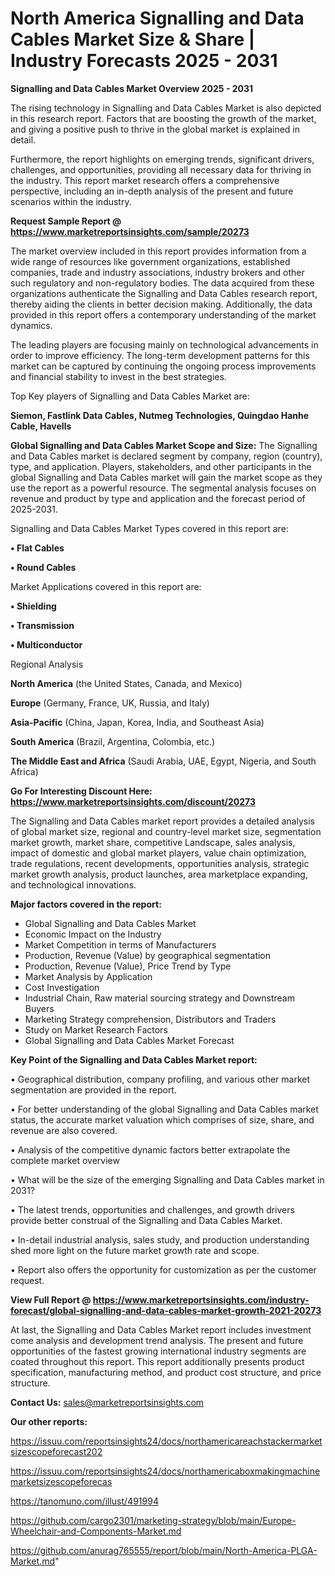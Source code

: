 # North America Signalling and Data Cables Market Size & Share | Industry Forecasts 2025 - 2031

<Strong> Signalling and Data Cables Market Overview 2025 - 2031</strong>

The rising technology in Signalling and Data Cables Market is also depicted in this research report. Factors that are boosting the growth of the market, and giving a positive push to thrive in the global market is explained in detail.

Furthermore, the report highlights on emerging trends, significant drivers, challenges, and opportunities, providing all necessary data for thriving in the industry. This report market research offers a comprehensive perspective, including an in-depth analysis of the present and future scenarios within the industry.

<strong>Request Sample Report @ <a href=https://www.marketreportsinsights.com/sample/20273>https://www.marketreportsinsights.com/sample/20273</a></strong>

The market overview included in this report provides information from a wide range of resources like government organizations, established companies, trade and industry associations, industry brokers and other such regulatory and non-regulatory bodies. The data acquired from these organizations authenticate the Signalling and Data Cables research report, thereby aiding the clients in better decision making. Additionally, the data provided in this report offers a contemporary understanding of the market dynamics.

The leading players are focusing mainly on technological advancements in order to improve efficiency. The long-term development patterns for this market can be captured by continuing the ongoing process improvements and financial stability to invest in the best strategies.

Top Key players of Signalling and Data Cables Market are:

<strong>Siemon, Fastlink Data Cables, Nutmeg Technologies, Quingdao Hanhe Cable, Havells</strong>

<strong><b>Global Signalling and Data Cables Market Scope and Size:</b></strong>
The Signalling and Data Cables market is declared segment by company, region (country), type, and application. Players, stakeholders, and other participants in the global Signalling and Data Cables market will gain the market scope as they use the report as a powerful resource. The segmental analysis focuses on revenue and product by type and application and the forecast period of 2025-2031.

Signalling and Data Cables Market Types covered in this report are:

<strong>• Flat Cables

• Round Cables</strong>

Market Applications covered in this report are:

<strong>• Shielding

• Transmission

• Multiconductor</strong> 

Regional Analysis

<strong>North America</strong> (the United States, Canada, and Mexico)

<strong>Europe</strong> (Germany, France, UK, Russia, and Italy)

<strong>Asia-Pacific</strong> (China, Japan, Korea, India, and Southeast Asia)

<strong>South America</strong> (Brazil, Argentina, Colombia, etc.)

<strong>The Middle East and Africa</strong> (Saudi Arabia, UAE, Egypt, Nigeria, and South Africa)

<strong>Go For Interesting Discount Here: <a href=https://www.marketreportsinsights.com/discount/20273>https://www.marketreportsinsights.com/discount/20273</a></strong>

The Signalling and Data Cables market report provides a detailed analysis of global market size, regional and country-level market size, segmentation market growth, market share, competitive Landscape, sales analysis, impact of domestic and global market players, value chain optimization, trade regulations, recent developments, opportunities analysis, strategic market growth analysis, product launches, area marketplace expanding, and technological innovations.

<strong><b>Major factors covered in the report:</b></strong>
<ul>
  <li>Global Signalling and Data Cables Market </li>
  <li>Economic Impact on the Industry</li>
  <li>Market Competition in terms of Manufacturers</li>
  <li>Production, Revenue (Value) by geographical segmentation</li>
  <li>Production, Revenue (Value), Price Trend by Type</li>
  <li>Market Analysis by Application</li>
  <li>Cost Investigation</li>
  <li>Industrial Chain, Raw material sourcing strategy and Downstream Buyers</li>
  <li>Marketing Strategy comprehension, Distributors and Traders</li>
  <li>Study on Market Research Factors</li>
  <li>Global Signalling and Data Cables Market Forecast</li>
</ul>

<strong><b>Key Point of the Signalling and Data Cables Market report:</b></strong>

• Geographical distribution, company profiling, and various other market segmentation are provided in the report.

• For better understanding of the global Signalling and Data Cables market status, the accurate market valuation which comprises of size, share, and revenue are also covered.

• Analysis of the competitive dynamic factors better extrapolate the complete market overview

• What will be the size of the emerging Signalling and Data Cables market in 2031?

• The latest trends, opportunities and challenges, and growth drivers provide better construal of the Signalling and Data Cables Market.

• In-detail industrial analysis, sales study, and production understanding shed more light on the future market growth rate and scope.

• Report also offers the opportunity for customization as per the customer request.

<strong><b>View Full Report @ <a href=https://www.marketreportsinsights.com/industry-forecast/global-signalling-and-data-cables-market-growth-2021-20273>https://www.marketreportsinsights.com/industry-forecast/global-signalling-and-data-cables-market-growth-2021-20273</a></b></strong>


At last, the Signalling and Data Cables Market report includes investment come analysis and development trend analysis. The present and future opportunities of the fastest growing international industry segments are coated throughout this report. This report additionally presents product specification, manufacturing method, and product cost structure, and price structure.

<strong>Contact Us:</strong>
sales@marketreportsinsights.com

<strong>Our other reports:</strong>

<a href=https://issuu.com/reportsinsights24/docs/northamericareachstackermarketsizescopeforecast202>https://issuu.com/reportsinsights24/docs/northamericareachstackermarketsizescopeforecast202</a>

<a href=https://issuu.com/reportsinsights24/docs/northamericaboxmakingmachinemarketsizescopeforecas>https://issuu.com/reportsinsights24/docs/northamericaboxmakingmachinemarketsizescopeforecas</a>

<a href=https://tanomuno.com/illust/491994>https://tanomuno.com/illust/491994</a>

<a href=https://github.com/cargo2301/marketing-strategy/blob/main/Europe-Wheelchair-and-Components-Market.md>https://github.com/cargo2301/marketing-strategy/blob/main/Europe-Wheelchair-and-Components-Market.md</a>

<a href=https://github.com/anurag765555/report/blob/main/North-America-PLGA-Market.md>https://github.com/anurag765555/report/blob/main/North-America-PLGA-Market.md</a>"
